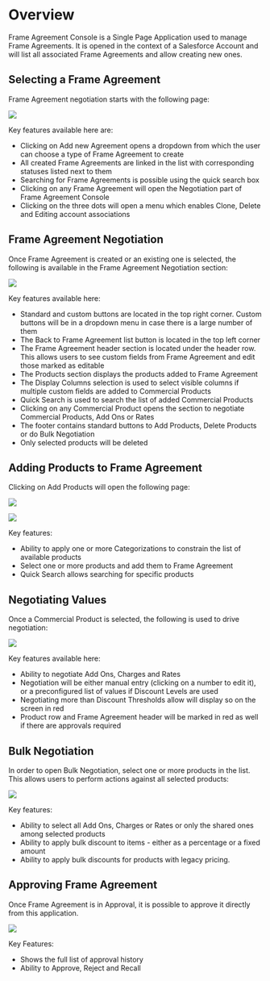 # Overview

Frame Agreement Console is a Single Page Application used to manage Frame Agreements. It is opened in the context of a Salesforce Account and will list all associated Frame Agreements and allow creating new ones.

## Selecting a Frame Agreement
Frame Agreement negotiation starts with the following page: 


![]({{images}}/Overview.png)

Key features available here are: 

- Clicking on Add new Agreement opens a dropdown from which the user can choose a type of Frame Agreement to create
- All created Frame Agreements are linked in the list with corresponding statuses listed next to them
- Searching for Frame Agreements is possible using the quick search box
- Clicking on any Frame Agreement will open the Negotiation part of Frame Agreement Console
- Clicking on the three dots will open a menu which enables Clone, Delete and Editing account associations

## Frame Agreement Negotiation
Once Frame Agreement is created or an existing one is selected, the following is available in the Frame Agreement Negotiation section: 

![]({{images}}/Overview2.png)

Key features available here:

- Standard and custom buttons are located in the top right corner. Custom buttons will be in a dropdown menu in case there is a large number of them
- The Back to Frame Agreement list button is located in the top left corner
- The Frame Agreement header section is located under the header row. This allows users to see custom fields from Frame Agreement and edit those marked as editable
- The Products section displays the products added to Frame Agreement
- The Display Columns selection is used to select visible columns if multiple custom fields are added to Commercial Products 
- Quick Search is used to search the list of added Commercial Products
- Clicking on any Commercial Product opens the section to negotiate Commercial Products, Add Ons or Rates
- The footer contains standard buttons to Add Products, Delete Products or do Bulk Negotiation
- Only selected products will be deleted


## Adding Products to Frame Agreement
Clicking on Add Products will open the following page: 

![]({{images}}/Overview3.png)

![]({{images}}/Overview4.png)

Key features: 

- Ability to apply one or more Categorizations to constrain the list of available products
- Select one or more products and add them to Frame Agreement
- Quick Search allows searching for specific products


## Negotiating Values
Once a Commercial Product is selected, the following is used to drive negotiation: 

![]({{images}}/Overview5.png)

Key features available here:

- Ability to negotiate Add Ons, Charges and Rates
- Negotiation will be either manual entry (clicking on a number to edit it), or a preconfigured list of values if Discount Levels are used
- Negotiating more than Discount Thresholds allow will display so on the screen in red
- Product row and Frame Agreement header will be marked in red as well if there are approvals required


## Bulk Negotiation
In order to open Bulk Negotiation, select one or more products in the list. This allows users to perform actions against all selected products: 

![]({{images}}/Overview6.png)

Key features:

- Ability to select all Add Ons, Charges or Rates or only the shared ones among selected products
- Ability to apply bulk discount to items - either as a percentage or a fixed amount
- Ability to apply bulk discounts for products with legacy pricing.

## Approving Frame Agreement
Once Frame Agreement is in Approval, it is possible to approve it directly from this application. 

![]({{images}}/Overview7.png)

Key Features:

- Shows the full list of approval history
- Ability to Approve, Reject and Recall